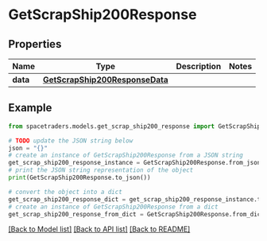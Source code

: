 # GetScrapShip200Response



## Properties

Name | Type | Description | Notes
------------ | ------------- | ------------- | -------------
**data** | [**GetScrapShip200ResponseData**](GetScrapShip200ResponseData.md) |  | 

## Example

```python
from spacetraders.models.get_scrap_ship200_response import GetScrapShip200Response

# TODO update the JSON string below
json = "{}"
# create an instance of GetScrapShip200Response from a JSON string
get_scrap_ship200_response_instance = GetScrapShip200Response.from_json(json)
# print the JSON string representation of the object
print(GetScrapShip200Response.to_json())

# convert the object into a dict
get_scrap_ship200_response_dict = get_scrap_ship200_response_instance.to_dict()
# create an instance of GetScrapShip200Response from a dict
get_scrap_ship200_response_from_dict = GetScrapShip200Response.from_dict(get_scrap_ship200_response_dict)
```
[[Back to Model list]](../README.md#documentation-for-models) [[Back to API list]](../README.md#documentation-for-api-endpoints) [[Back to README]](../README.md)


